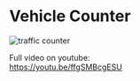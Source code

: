 # Vehicle Counter

![traffic counter](https://user-images.githubusercontent.com/66280071/107573695-2578e300-6bee-11eb-9f1f-109f7f59a12b.gif)

Full video on youtube:  
https://youtu.be/ffgSMBcgESU
